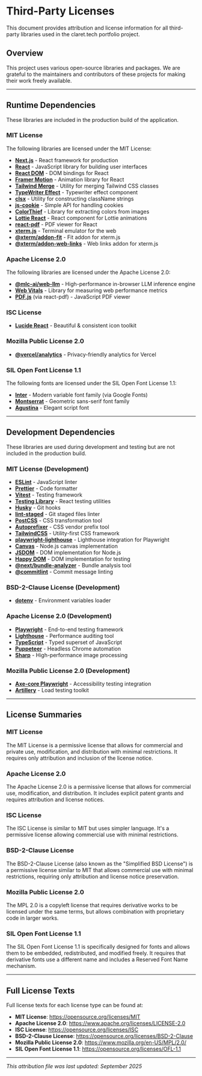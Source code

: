 # Third-Party Licenses

This document provides attribution and license information for all third-party libraries used in the claret.tech portfolio project.

## Overview

This project uses various open-source libraries and packages. We are grateful to the maintainers and contributors of these projects for making their work freely available.

---

## Runtime Dependencies

These libraries are included in the production build of the application.

### MIT License

The following libraries are licensed under the MIT License:

- **[Next.js](https://github.com/vercel/next.js)** - React framework for production
- **[React](https://github.com/facebook/react)** - JavaScript library for building user interfaces
- **[React DOM](https://github.com/facebook/react)** - DOM bindings for React
- **[Framer Motion](https://github.com/framer/motion)** - Animation library for React
- **[Tailwind Merge](https://github.com/dcastil/tailwind-merge)** - Utility for merging Tailwind CSS classes
- **[TypeWriter Effect](https://github.com/tameemsafi/typewriterjs)** - Typewriter effect component
- **[clsx](https://github.com/lukeed/clsx)** - Utility for constructing className strings
- **[js-cookie](https://github.com/js-cookie/js-cookie)** - Simple API for handling cookies
- **[ColorThief](https://github.com/lokesh/color-thief)** - Library for extracting colors from images
- **[Lottie React](https://github.com/Gamote/lottie-react)** - React component for Lottie animations
- **[react-pdf](https://github.com/wojtekmaj/react-pdf)** - PDF viewer for React
- **[xterm.js](https://github.com/xtermjs/xterm.js)** - Terminal emulator for the web
- **[@xterm/addon-fit](https://github.com/xtermjs/xterm.js)** - Fit addon for xterm.js
- **[@xterm/addon-web-links](https://github.com/xtermjs/xterm.js)** - Web links addon for xterm.js

### Apache License 2.0

The following libraries are licensed under the Apache License 2.0:

- **[@mlc-ai/web-llm](https://github.com/mlc-ai/web-llm)** - High-performance in-browser LLM inference engine
- **[Web Vitals](https://github.com/GoogleChrome/web-vitals)** - Library for measuring web performance metrics
- **[PDF.js](https://github.com/mozilla/pdf.js)** (via react-pdf) - JavaScript PDF viewer

### ISC License

- **[Lucide React](https://github.com/lucide-icons/lucide)** - Beautiful & consistent icon toolkit

### Mozilla Public License 2.0

- **[@vercel/analytics](https://github.com/vercel/analytics)** - Privacy-friendly analytics for Vercel

### SIL Open Font License 1.1

The following fonts are licensed under the SIL Open Font License 1.1:

- **[Inter](https://github.com/rsms/inter)** - Modern variable font family (via Google Fonts)
- **[Montserrat](https://github.com/JulietaUla/Montserrat)** - Geometric sans-serif font family
- **[Agustina](https://www.fontspace.com/agustina-font-f32851)** - Elegant script font

---

## Development Dependencies

These libraries are used during development and testing but are not included in the production build.

### MIT License (Development)

- **[ESLint](https://github.com/eslint/eslint)** - JavaScript linter
- **[Prettier](https://github.com/prettier/prettier)** - Code formatter
- **[Vitest](https://github.com/vitest-dev/vitest)** - Testing framework
- **[Testing Library](https://github.com/testing-library)** - React testing utilities
- **[Husky](https://github.com/typicode/husky)** - Git hooks
- **[lint-staged](https://github.com/okonet/lint-staged)** - Git staged files linter
- **[PostCSS](https://github.com/postcss/postcss)** - CSS transformation tool
- **[Autoprefixer](https://github.com/postcss/autoprefixer)** - CSS vendor prefix tool
- **[TailwindCSS](https://github.com/tailwindlabs/tailwindcss)** - Utility-first CSS framework
- **[playwright-lighthouse](https://github.com/abhinaba-ghosh/playwright-lighthouse)** - Lighthouse integration for Playwright
- **[Canvas](https://github.com/Automattic/node-canvas)** - Node.js canvas implementation
- **[JSDOM](https://github.com/jsdom/jsdom)** - DOM implementation for Node.js
- **[Happy DOM](https://github.com/capricorn86/happy-dom)** - DOM implementation for testing
- **[@next/bundle-analyzer](https://github.com/vercel/next.js/tree/canary/packages/next-bundle-analyzer)** - Bundle analysis tool
- **[@commitlint](https://github.com/conventional-changelog/commitlint)** - Commit message linting

### BSD-2-Clause License (Development)

- **[dotenv](https://github.com/motdotla/dotenv)** - Environment variables loader

### Apache License 2.0 (Development)

- **[Playwright](https://github.com/microsoft/playwright)** - End-to-end testing framework
- **[Lighthouse](https://github.com/GoogleChrome/lighthouse)** - Performance auditing tool
- **[TypeScript](https://github.com/microsoft/TypeScript)** - Typed superset of JavaScript
- **[Puppeteer](https://github.com/puppeteer/puppeteer)** - Headless Chrome automation
- **[Sharp](https://github.com/lovell/sharp)** - High-performance image processing

### Mozilla Public License 2.0 (Development)

- **[Axe-core Playwright](https://github.com/dequelabs/axe-core-npm)** - Accessibility testing integration
- **[Artillery](https://github.com/artilleryio/artillery)** - Load testing toolkit

---

## License Summaries

### MIT License

The MIT License is a permissive license that allows for commercial and private use, modification, and distribution with minimal restrictions. It requires only attribution and inclusion of the license notice.

### Apache License 2.0

The Apache License 2.0 is a permissive license that allows for commercial use, modification, and distribution. It includes explicit patent grants and requires attribution and license notices.

### ISC License

The ISC License is similar to MIT but uses simpler language. It's a permissive license allowing commercial use with minimal restrictions.

### BSD-2-Clause License

The BSD-2-Clause License (also known as the "Simplified BSD License") is a permissive license similar to MIT that allows commercial use with minimal restrictions, requiring only attribution and license notice preservation.

### Mozilla Public License 2.0

The MPL 2.0 is a copyleft license that requires derivative works to be licensed under the same terms, but allows combination with proprietary code in larger works.

### SIL Open Font License 1.1

The SIL Open Font License 1.1 is specifically designed for fonts and allows them to be embedded, redistributed, and modified freely. It requires that derivative fonts use a different name and includes a Reserved Font Name mechanism.

---

## Full License Texts

Full license texts for each license type can be found at:

- **MIT License**: https://opensource.org/licenses/MIT
- **Apache License 2.0**: https://www.apache.org/licenses/LICENSE-2.0
- **ISC License**: https://opensource.org/licenses/ISC
- **BSD-2-Clause License**: https://opensource.org/licenses/BSD-2-Clause
- **Mozilla Public License 2.0**: https://www.mozilla.org/en-US/MPL/2.0/
- **SIL Open Font License 1.1**: https://opensource.org/licenses/OFL-1.1

---

_This attribution file was last updated: September 2025_
